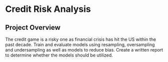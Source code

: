 # Credit Risk Analysis 
## Project Overview
The credit game is a risky one as financial crisis has hit the US within the past decade. Train and evaluate models using resampling, oversampling and undersampling as well as models to reduce bias. Create a written report to determine whether the models should be utilized. 
